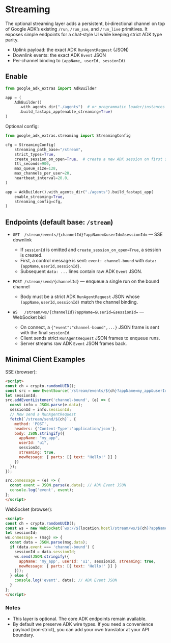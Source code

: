 # Streaming

The optional streaming layer adds a persistent, bi‑directional channel on top of
Google ADK’s existing `/run`, `/run_sse`, and `/run_live` primitives. It exposes
simple endpoints for a chat‑style UI while keeping strict ADK type parity.

- Uplink payload: the exact ADK `RunAgentRequest` (JSON)
- Downlink events: the exact ADK `Event` JSON
- Per‑channel binding to `(appName, userId, sessionId)`

## Enable

```python
from google_adk_extras import AdkBuilder

app = (
    AdkBuilder()
      .with_agents_dir("./agents")  # or programmatic loader/instances
      .build_fastapi_app(enable_streaming=True)
)
```

Optional config:

```python
from google_adk_extras.streaming import StreamingConfig

cfg = StreamingConfig(
    streaming_path_base="/stream",
    strict_types=True,
    create_session_on_open=True,  # create a new ADK session on first subscribe
    ttl_seconds=900,
    max_queue_size=128,
    max_channels_per_user=20,
    heartbeat_interval=20.0,
)

app = AdkBuilder().with_agents_dir("./agents").build_fastapi_app(
    enable_streaming=True,
    streaming_config=cfg,
)
```

## Endpoints (default base: `/stream`)

- `GET  /stream/events/{channelId}?appName=&userId=&sessionId=` — SSE downlink
  - If `sessionId` is omitted and `create_session_on_open=True`, a session is created.
  - First, a control message is sent: `event: channel-bound` with `data: {appName,userId,sessionId}`.
  - Subsequent `data: ...` lines contain raw ADK `Event` JSON.

- `POST /stream/send/{channelId}` — enqueue a single run on the bound channel
  - Body must be a strict ADK `RunAgentRequest` JSON whose `(appName,userId,sessionId)`
    match the channel binding.

- `WS   /stream/ws/{channelId}?appName=&userId=&sessionId=` — WebSocket bidi
  - On connect, a `{"event":"channel-bound",...}` JSON frame is sent with the final `sessionId`.
  - Client sends strict `RunAgentRequest` JSON frames to enqueue runs.
  - Server streams raw ADK `Event` JSON frames back.

## Minimal Client Examples

SSE (browser):

```html
<script>
const ch = crypto.randomUUID();
const src = new EventSource(`/stream/events/${ch}?appName=my_app&userId=u1`);
let sessionId;
src.addEventListener('channel-bound', (e) => {
  const info = JSON.parse(e.data);
  sessionId = info.sessionId;
  // Now send a RunAgentRequest
  fetch(`/stream/send/${ch}`, {
    method: 'POST',
    headers: {'Content-Type':'application/json'},
    body: JSON.stringify({
      appName: "my_app",
      userId: "u1",
      sessionId,
      streaming: true,
      newMessage: { parts: [{ text: "Hello!" }] }
    })
  });
});

src.onmessage = (e) => {
  const event = JSON.parse(e.data); // ADK Event JSON
  console.log('event', event);
};
</script>
```

WebSocket (browser):

```html
<script>
const ch = crypto.randomUUID();
const ws = new WebSocket(`ws://${location.host}/stream/ws/${ch}?appName=my_app&userId=u1`);
let sessionId;
ws.onmessage = (msg) => {
  const data = JSON.parse(msg.data);
  if (data.event === 'channel-bound') {
    sessionId = data.sessionId;
    ws.send(JSON.stringify({
      appName: 'my_app', userId: 'u1', sessionId, streaming: true,
      newMessage: { parts: [{ text: 'Hello!' }] }
    }));
  } else {
    console.log('event', data); // ADK Event JSON
  }
};
</script>
```

### Notes
- This layer is optional. The core ADK endpoints remain available.
- By default we preserve ADK wire types. If you need a convenience payload
  (non‑strict), you can add your own translator at your API boundary.

